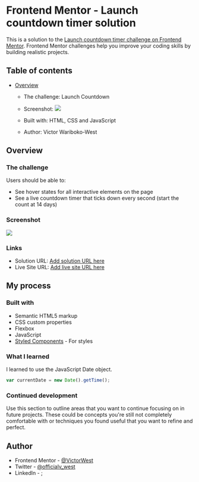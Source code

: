 # Frontend Mentor - Launch countdown timer solution

This is a solution to the [Launch countdown timer challenge on Frontend Mentor](https://www.frontendmentor.io/challenges/launch-countdown-timer-N0XkGfyz-). Frontend Mentor challenges help you improve your coding skills by building realistic projects. 

## Table of contents

- [Overview](#overview)
  - The challenge: Launch Countdown
  - Screenshot: ![](./images./screenshot.png)
  - Built with: HTML, CSS and JavaScript

  - Author: Victor Wariboko-West



## Overview

### The challenge

Users should be able to:

- See hover states for all interactive elements on the page
- See a live countdown timer that ticks down every second (start the count at 14 days)


### Screenshot

![](./images./screenshot.png)


### Links

- Solution URL: [Add solution URL here](https://your-solution-url.com)
- Live Site URL: [Add live site URL here](https://your-live-site-url.com)

## My process

### Built with

- Semantic HTML5 markup
- CSS custom properties
- Flexbox
- JavaScript
- [Styled Components](https://styled-components.com/) - For styles



### What I learned

I learned to use the JavaScript Date object.

```js
var currentDate = new Date().getTime();
```



### Continued development

Use this section to outline areas that you want to continue focusing on in future projects. These could be concepts you're still not completely comfortable with or techniques you found useful that you want to refine and perfect.





## Author

- Frontend Mentor - [@VictorWest](https://www.frontendmentor.io/profile/VictorWest)
- Twitter - [@officialv_west](https://www.twitter.com/officialv_west)
- LinkedIn - [](www.linkedin.com/in/victor-west-27787b233);

